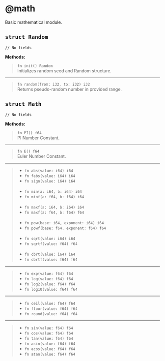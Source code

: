 # @math
Basic mathematical module.

## `struct Random`
```deen
// No fields
```

**Methods:**
> `fn init() Random` <br/>
> Initializes random seed and Random structure.
----
> `fn random(from: i32, to: i32) i32` <br/>
> Returns pseudo-random number in provided range.

## `struct Math`
```deen
// No fields
```

**Methods:**
> `fn PI() f64` <br/>
> PI Number Constant.
----
> `fn E() f64` <br/>
> Euler Number Constant.
----
> - `fn abs(value: i64) i64`
> - `fn fabs(value: i64) i64`
> - `fn sign(value: i64) i64`
> <br/><br/>
> - `fn min(a: i64, b: i64) i64`
> - `fn minf(a: f64, b: f64) i64`
> <br/><br/>
> - `fn maxf(a: i64, b: i64) i64`
> - `fn maxf(a: f64, b: f64) f64`
> <br/><br/>
> - `fn pow(base: i64, exponent: i64) i64`
> - `fn powf(base: f64, exponent: f64) f64`
> <br/><br/>
> - `fn sqrt(value: i64) i64`
> - `fn sqrtf(value: f64) f64`
> <br/><br/>
> - `fn cbrt(value: i64) i64`
> - `fn cbrtf(value: f64) f64`
----
> - `fn exp(value: f64) f64`
> - `fn log(value: f64) f64`
> - `fn log2(value: f64) f64`
> - `fn log10(value: f64) f64`
----
> - `fn ceil(value: f64) f64`
> - `fn floor(value: f64) f64`
> - `fn round(value: f64) f64`
----
> - `fn sin(value: f64) f64`
> - `fn cos(value: f64) f64`
> - `fn tan(value: f64) f64`
> - `fn asin(value: f64) f64`
> - `fn acos(value: f64) f64`
> - `fn atan(value: f64) f64`
